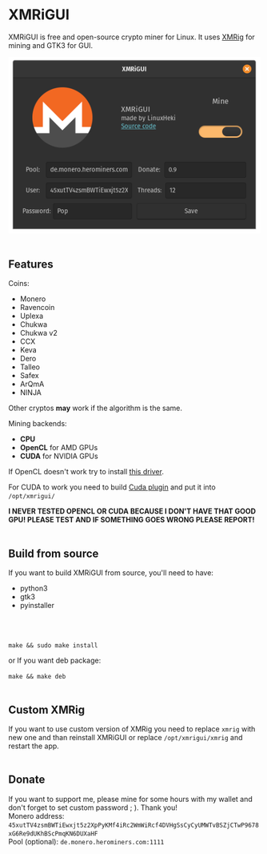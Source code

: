 # XMRiGUI

XMRiGUI is free and open-source crypto miner for Linux. It uses [XMRig](http://github.com/xmrig/xmrig) for mining and GTK3 for GUI.

![Preview of XMRiGUI](preview.png)
<br>
<br>

## Features
Coins:
* Monero
* Ravencoin
* Uplexa
* Chukwa
* Chukwa v2
* CCX
* Keva
* Dero
* Talleo
* Safex
* ArQmA
* NINJA

Other cryptos **may** work if the algorithm is the same.

Mining backends:
* **CPU**
* **OpenCL** for AMD GPUs
* **CUDA** for NVIDIA GPUs

If OpenCL doesn't work try to install [this driver](https://github.com/Diolinux/amd-opencl-pro-linux-resolve).
<br>

For CUDA to work you need to build [Cuda plugin](http://github.com/xmrig/xmrig-cuda#linux-usage) and put it into `/opt/xmrigui/`

**I NEVER TESTED OPENCL OR CUDA BECAUSE I DON'T HAVE THAT GOOD GPU! PLEASE TEST AND IF SOMETHING GOES WRONG PLEASE REPORT!**
<br>
<br>

## Build from source
If you want to build XMRiGUI from source, you'll need to have:
* python3
* gtk3
* pyinstaller
<br>
<br>

`make && sudo make install`

or If you want deb package:

`make && make deb`
<br>
<br>

## Custom XMRig
If you want to use custom version of XMRig you need to replace `xmrig` with new one and than reinstall XMRiGUI or replace `/opt/xmrigui/xmrig` and restart the app.
<br>
<br>

## Donate

If you want to support me, please mine for some hours with my wallet and don't forget to set custom password ; ). Thank you!
<br>
Monero address: `45xutTV4zsmBWTiEwxjt5z2XpPyKMf4iRc2WmWiRcf4DVHgSsCyCyUMWTvBSZjCTwP9678xG6Re9dUKhBScPmqKN6DUXaHF`
<br>
Pool (optional): `de.monero.herominers.com:1111`
